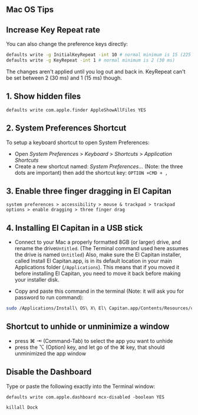 ## Mac OS Tips

## Increase Key Repeat rate

You can also change the preference keys directly:
```bash
defaults write -g InitialKeyRepeat -int 10 # normal minimum is 15 (225 ms)
defaults write -g KeyRepeat -int 1 # normal minimum is 2 (30 ms)
```
The changes aren't applied until you log out and back in. KeyRepeat can't be set between 2 (30 ms) and 1 (15 ms) though.

## 1. Show hidden files
```defaults write com.apple.finder AppleShowAllFiles YES```

## 2. System Preferences Shortcut
To setup a keyboard shortcut to open System Preferences:

* Open *System Preferences* > *Keyboard* > *Shortcuts* > *Application Shortcuts*
* Create a new shortcut named: *System Preferences...* (Note: the three dots are important) then add the shortcut key: ```OPTION +CMD + ,```

## 3. Enable three finger dragging in El Capitan

```
system preferences > accessibility > mouse & trackpad > trackpad options > enable dragging > three finger drag
```


## 4. Installing El Capitan in a USB stick

* Connect to your Mac a properly formatted 8GB (or larger) drive, and rename the drive```Untitled```. (The Terminal command used here assumes the drive is named ```Untitled```) Also, make sure the El Capitan installer, called Install El Capitan.app, is in its default location in your main Applications folder (```/Applications```). This means that if you moved it before installing El Capitan, you need to move it back before making your installer disk.

* Copy and paste this command in the terminal (Note: it will ask you for password to run command):
```bash
sudo /Applications/Install\ OS\ X\ El\ Capitan.app/Contents/Resources/createinstallmedia --volume /Volumes/Untitled --applicationpath /Applications/Install\ OS\ X\ El\ Capitan.app --nointeraction
```

## Shortcut to unhide or unminimize a window

* press ⌘ ⇥ (Command-Tab) to select the app you want to unhide
* press the ⌥ (Option) key, and let go of the ⌘ key, that should unminimized the app window

## Disable the Dashboard

Type or paste the following exactly into the Terminal window:

```defaults write com.apple.dashboard mcx-disabled -boolean YES```

```killall Dock```


